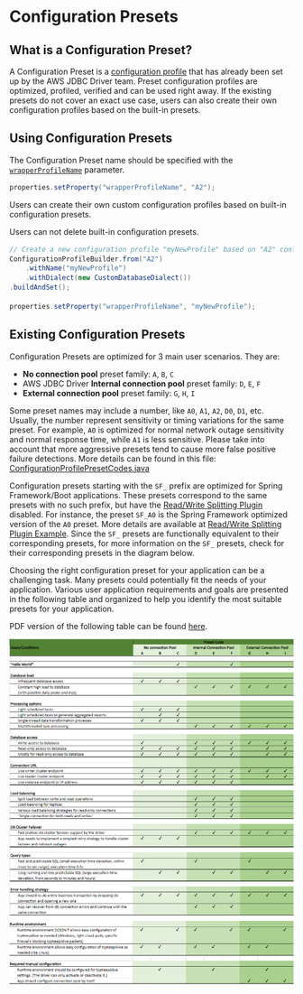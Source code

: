 # Configuration Presets

## What is a Configuration Preset?

A Configuration Preset is a [configuration profile](./UsingTheJdbcDriver.md#configuration-profiles) that has already been set up by the AWS JDBC Driver team. Preset configuration profiles are optimized, profiled, verified and can be used right away. If the existing presets do not cover an exact use case, users can also create their own configuration profiles based on the built-in presets.

## Using Configuration Presets

The Configuration Preset name should be specified with the [`wrapperProfileName`](#connection-plugin-manager-parameters) parameter.

```java
properties.setProperty("wrapperProfileName", "A2");
```

Users can create their own custom configuration profiles based on built-in configuration presets. 

Users can not delete built-in configuration presets.

```java
// Create a new configuration profile "myNewProfile" based on "A2" configuration preset
ConfigurationProfileBuilder.from("A2")
    .withName("myNewProfile")
    .withDialect(new CustomDatabaseDialect())
.buildAndSet();

properties.setProperty("wrapperProfileName", "myNewProfile");
```

## Existing Configuration Presets

Configuration Presets are optimized for 3 main user scenarios. They are:
- **No connection pool** preset family: `A`, `B`, `C`
- AWS JDBC Driver **Internal connection pool** preset family: `D`, `E`, `F`
- **External connection pool** preset family: `G`, `H`, `I`

Some preset names may include a number, like `A0`, `A1`, `A2`, `D0`, `D1`, etc. Usually, the number represent sensitivity or timing variations for the same preset. For example, `A0` is optimized for normal network outage sensitivity and normal response time, while `A1` is less sensitive. Please take into account that more aggressive presets tend to cause more false positive failure detections. More details can be found in this file: [ConfigurationProfilePresetCodes.java](./../../wrapper/src/main/java/software/amazon/jdbc/profile/ConfigurationProfilePresetCodes.java) 

Configuration presets starting with the `SF_` prefix are optimized for Spring Framework/Boot applications. These presets correspond to the same presets with no such prefix, but have the [Read/Write Splitting Plugin](./using-plugins/UsingTheReadWriteSplittingPlugin.md) disabled. For instance, the preset `SF_A0` is the Spring Framework optimized version of the `A0` preset. More details are available at [Read/Write Splitting Plugin Example](./using-the-jdbc-driver/using-plugins/UsingTheReadWriteSplittingPlugin.md#example). Since the `SF_` presets are functionally equivalent to their corresponding presets, for more information on the `SF_` presets, check for their corresponding presets in the diagram below.

Choosing the right configuration preset for your application can be a challenging task. Many presets could potentially fit the needs of your application. Various user application requirements and goals are presented in the following table and organized to help you identify the most suitable presets for your application.

PDF version of the following table can be found [here](./../files/configuration-profile-presets.pdf).

<div style="text-align:center"><img src="../images/configuration-presets.png" /></div>
